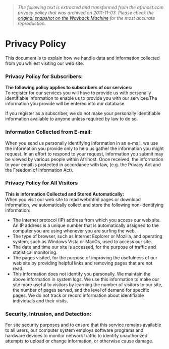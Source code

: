 > *The following text is extracted and transformed from the afrihost.com privacy policy that was archived on 2011-11-03. Please check the [original snapshot on the Wayback Machine](https://web.archive.org/web/20111103004212id_/http%3A//www.afrihost.com/site/page/privacy_policy) for the most accurate reproduction.*

# Privacy Policy

This document is to explain how we handle data and information collected from you whilest visiting our web site.

###  Privacy Policy for Subscribers:

**The following policy applies to subscribers of our services:**  
To register for our services you will have to provide us with personally identifiable information to enable us to provide you with our services.The information you provide will be entered into our database.

If you register as a subscriber, we do not make your personally identifiable information available to anyone unless required by law to do so.

###  Information Collected from E-mail:

When you send us personally identifying information in an e-mail, we use the information you provide only to help us gather the information you might request. In an effort to respond to your request, information you submit may be viewed by various people within Afrihost. Once received, the information to your email is protected in accordance with law, (e.g. the Privacy Act and the Freedom of Information Act).

###  Privacy Policy for All Visitors

**This is information Collected and Stored Automatically:**  
When you visit our web site to read web/html pages or download information, we automatically collect and store the following non-identifying information:

  * The Internet protocol (IP) address from which you access our web site. An IP address is a unique number that is automatically assigned to the computer you are using whenever you are surfing the web.
  * The type of browser, such as Internet Explorer or Mozilla, and operating system, such as Windows Vista or MacOs, used to access our site.
  * The date and time our site is accessed, for the purpose of traffic and statistical monitoring.
  * The pages visited, for the purpose of improving the usefulness of our web site by providing helpful links and removing pages that are not read.
  * This information does not identify you personally. We maintain the above information in system logs. We use this information to make our site more useful to visitors by learning the number of visitors to our site, the number of pages served, and the level of demand for specific pages. We do not track or record information about identifiable individuals and their visits.



###  Security, Intrusion, and Detection:

For site security purposes and to ensure that this service remains available to all users, our computer system employs software programs and hardware devices to monitor network traffic to identify unauthorized attempts to upload or change information, or otherwise cause damage.
